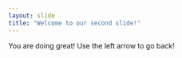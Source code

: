 ```yaml
---
layout: slide
title: "Welcome to our second slide!"
---
```

You are doing great!
Use the left arrow to go back!
